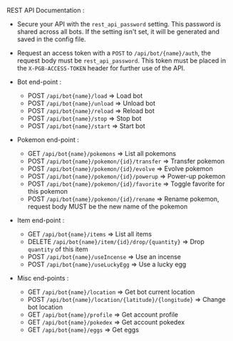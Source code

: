 REST API Documentation :

* Secure your API with the `rest_api_password` setting. This password is shared across all bots. If the setting isn't set, it will be generated and saved in the config file.
* Request an access token with a `POST` to `/api/bot/{name}/auth`, the request body must be `rest_api_password`. This token must be placed in the `X-PGB-ACCESS-TOKEN` header for further use of the API.
* Bot end-point : 
  - POST `/api/bot{name}/load` => Load bot
  - POST `/api/bot{name}/unload` => Unload bot
  - POST `/api/bot{name}/reload` => Reload bot
  - POST `/api/bot{name}/stop` => Stop bot
  - POST `/api/bot{name}/start` => Start bot
* Pokemon end-point :
  - GET `/api/bot{name}/pokemons` => List all pokemons
  - POST `/api/bot{name}/pokemon/{id}/transfer` => Transfer pokemon
  - POST `/api/bot{name}/pokemon/{id}/evolve` => Evolve pokemon
  - POST `/api/bot{name}/pokemon/{id}/powerup` => Power-up pokemon
  - POST `/api/bot{name}/pokemon/{id}/favorite` => Toggle favorite for this pokemon
  - POST `/api/bot{name}/pokemon/{id}/rename` => Rename pokemon, request body MUST be the new name of the pokemon

* Item end-point :
  - GET `/api/bot{name}/items` => List all items
  - DELETE `/api/bot{name}/item/{id}/drop/{quantity}` => Drop `quantity` of this item
  - POST `/api/bot{name}/useIncense` => Use an incense
  - POST `/api/bot{name}/useLuckyEgg` => Use a lucky egg

* Misc end-points :
  - GET `/api/bot{name}/location` => Get bot current location
  - POST `/api/bot{name}/location/{latitude}/{longitude}` => Change bot location
  - GET `/api/bot{name}/profile` => Get account profile
  - GET `/api/bot{name}/pokedex` => Get account pokedex
  - GET `/api/bot{name}/eggs` => Get eggs